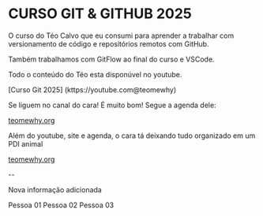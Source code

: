 # CURSO GIT & GITHUB 2025

O curso do Téo Calvo que eu consumi para aprender a trabalhar com versionamento de código e repositórios remotos com GitHub.

Também trabalhamos com GitFlow ao final do curso e VSCode.

Todo o conteúdo do Téo esta disponúvel no youtube.

[Curso Git 2025] (kttps://youtube.com@teomewhy)

Se liguem no canal do cara! É muito bom! Segue a agenda dele:

[teomewhy.org](https://teomewhy.org/schedule) 

Além do youtube, site e agenda, o cara tá deixando tudo organizado em um PDI animal

[teomewhy.org](https://teomewhy.org)

--

Nova informação adicionada

Pessoa 01
Pessoa 02
Pessoa 03